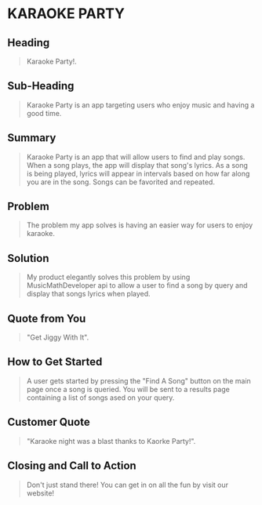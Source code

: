 # KARAOKE PARTY #

<!-- 
> This material was originally posted [here](http://www.quora.com/What-is-Amazons-approach-to-product-development-and-product-management). It is reproduced here for posterities sake.

There is an approach called "working backwards" that is widely used at Amazon. They work backwards from the customer, rather than starting with an idea for a product and trying to bolt customers onto it. While working backwards can be applied to any specific product decision, using this approach is especially important when developing new products or features.

For new initiatives a product manager typically starts by writing an internal press release announcing the finished product. The target audience for the press release is the new/updated product's customers, which can be retail customers or internal users of a tool or technology. Internal press releases are centered around the customer problem, how current solutions (internal or external) fail, and how the new product will blow away existing solutions.

If the benefits listed don't sound very interesting or exciting to customers, then perhaps they're not (and shouldn't be built). Instead, the product manager should keep iterating on the press release until they've come up with benefits that actually sound like benefits. Iterating on a press release is a lot less expensive than iterating on the product itself (and quicker!).

If the press release is more than a page and a half, it is probably too long. Keep it simple. 3-4 sentences for most paragraphs. Cut out the fat. Don't make it into a spec. You can accompany the press release with a FAQ that answers all of the other business or execution questions so the press release can stay focused on what the customer gets. My rule of thumb is that if the press release is hard to write, then the product is probably going to suck. Keep working at it until the outline for each paragraph flows. 

Oh, and I also like to write press-releases in what I call "Oprah-speak" for mainstream consumer products. Imagine you're sitting on Oprah's couch and have just explained the product to her, and then you listen as she explains it to her audience. That's "Oprah-speak", not "Geek-speak".

Once the project moves into development, the press release can be used as a touchstone; a guiding light. The product team can ask themselves, "Are we building what is in the press release?" If they find they're spending time building things that aren't in the press release (overbuilding), they need to ask themselves why. This keeps product development focused on achieving the customer benefits and not building extraneous stuff that takes longer to build, takes resources to maintain, and doesn't provide real customer benefit (at least not enough to warrant inclusion in the press release).
 -->
 
## Heading ##
  > Karaoke Party!.

## Sub-Heading ##
  > Karaoke Party is an app targeting users who enjoy music and having a good time.

## Summary ##
  > Karaoke Party is an app that will allow users to find and play songs. When a song plays, the app will display that song's lyrics. As a song is being played, lyrics will appear in intervals based on how far along you are in the song. Songs can be favorited and repeated. 

## Problem ##
  > The problem my app solves is having an easier way for users to enjoy karaoke.

## Solution ##
  > My product elegantly solves this problem by using MusicMathDeveloper api to allow a user to find a song by query and display that songs lyrics when played.

## Quote from You ##
  > "Get Jiggy With It".

## How to Get Started ##
  > A user gets started by pressing the "Find A Song" button on the main page once a song is queried. You will be sent to a results page containing a list of songs ased on your query. 

## Customer Quote ##
  > "Karaoke night was a blast thanks to Kaorke Party!".

## Closing and Call to Action ##
  > Don't just stand there! You can get in on all the fun by visit our website!
